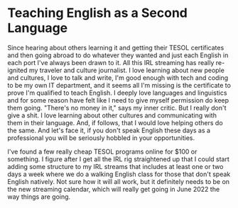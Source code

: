 # Teaching English as a Second Language

Since hearing about others learning it and getting their TESOL
certificates and then going abroad to do whatever they wanted and just
each English in each port I've always been drawn to it. All this IRL
streaming has really re-ignited my traveler and culture journalist. I
love learning about new people and cultures, I love to talk and write,
I'm good enough with tech and coding to be my own IT department, and it
seems all I'm missing is the certificate to prove I'm qualified to teach
English. I deeply love languages and linguistics and for some reason
have felt like I need to give myself permission do keep them going.
"There's no money in it," says my inner critic. But I really don't give
a shit. I love learning about other cultures and communicating with them
in their language. And, if follows, that I would love helping others do
the same. And let's face it, if you don't speak English these days as a
professional you will be seriously hobbled in your opportunities.

I've found a few really cheap TESOL programs online for \$100 or
something. I figure after I get all the IRL rig straightened up that I
could start adding some structure to my IRL streams that includes at
least one or two days a week where we do a walking English class for
those that don't speak English natively. Not sure how it will all work,
but it definitely needs to be on the new streaming calendar, which will
really get going in June 2022 the way things are going.
